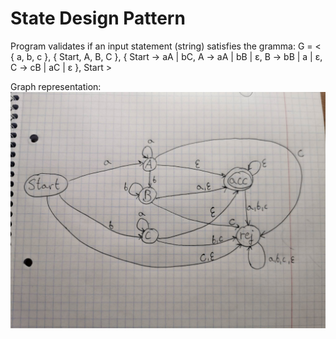 # State Design Pattern
Program validates if an input statement (string) satisfies the gramma:
G = <	{ a, b, c },
  { Start, A, B, C },
  {	Start ->	aA | bC,
    A	    ->	aA | bB | ε,
    B	    ->	bB | a | ε,
    C	    ->	cB | aC | ε },
  Start >

Graph representation:
![My Image](images/graph.jpg)
